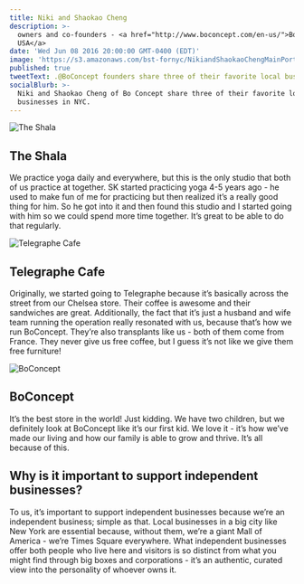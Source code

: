 ```yaml
---
title: Niki and Shaokao Cheng
description: >-
  owners and co-founders - <a href="http://www.boconcept.com/en-us/">BoConcept
  USA</a>
date: 'Wed Jun 08 2016 20:00:00 GMT-0400 (EDT)'
image: 'https://s3.amazonaws.com/bst-fornyc/NikiandShaokaoChengMainPortrait.jpg'
published: true
tweetText: .@BoConcept founders share three of their favorite local businesses in NYC
socialBlurb: >-
  Niki and Shaokao Cheng of Bo Concept share three of their favorite local
  businesses in NYC.
---
```


![The Shala](https://s3.amazonaws.com/bst-fornyc/NikiandShaokaoChengTheShala.jpg)

## The Shala

We practice yoga daily and everywhere, but this is the only studio that both of us practice at together. SK started practicing yoga 4-5 years ago - he used to make fun of me for practicing but then realized it’s a really good thing for him. So he got into it and then found this studio and I started going with him so we could spend more time together. It’s great to be able to do that regularly.

![Telegraphe Cafe](https://s3.amazonaws.com/bst-fornyc/NikiandShaokaoChengTelegraphe.jpg)

## Telegraphe Cafe

Originally, we started going to Telegraphe because it’s basically across the street from our Chelsea store. Their coffee is awesome and their sandwiches are great. Additionally, the fact that it’s just a husband and wife team running the operation really resonated with us, because that’s how we run BoConcept. They’re also transplants like us - both of them come from France. They never give us free coffee, but I guess it’s not like we give them free furniture!

![BoConcept](https://s3.amazonaws.com/bst-fornyc/BoConceptInterior.jpg)

## BoConcept

It’s the best store in the world! Just kidding. We have two children, but we definitely look at BoConcept like it’s our first kid. We love it - it’s how we’ve made our living and how our family is able to grow and thrive. It’s all because of this.

## Why is it important to support independent businesses?

To us, it’s important to support independent businesses because we’re an independent business; simple as that. Local businesses in a big city like New York are essential because, without them, we’re a giant Mall of America - we’re Times Square everywhere. What independent businesses offer both people who live here and visitors is so distinct from what you might find through big boxes and corporations - it’s an authentic, curated view into the personality of whoever owns it.
